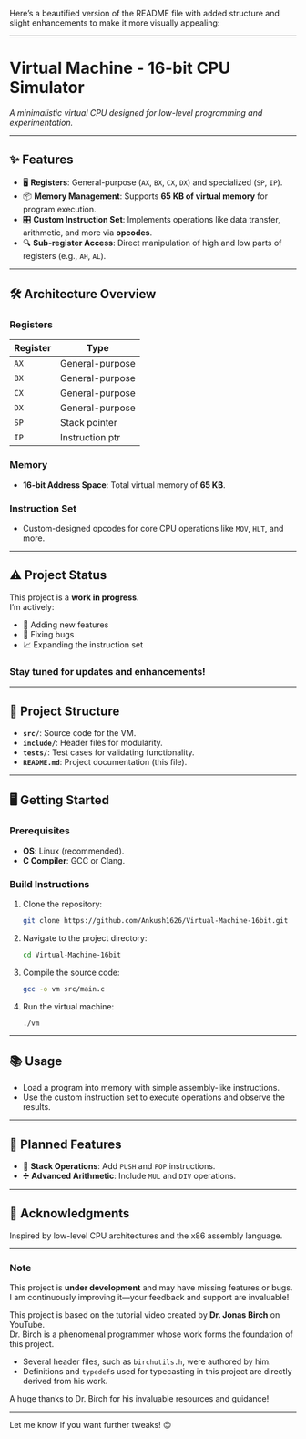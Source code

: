 Here’s a beautified version of the README file with added structure and slight enhancements to make it more visually appealing:

---

# **Virtual Machine - 16-bit CPU Simulator**  
*A minimalistic virtual CPU designed for low-level programming and experimentation.*

---

## ✨ **Features**
- 🖥️ **Registers**: General-purpose (`AX`, `BX`, `CX`, `DX`) and specialized (`SP`, `IP`).
- 📦 **Memory Management**: Supports **65 KB of virtual memory** for program execution.
- 🎛️ **Custom Instruction Set**: Implements operations like data transfer, arithmetic, and more via **opcodes**.
- 🔍 **Sub-register Access**: Direct manipulation of high and low parts of registers (e.g., `AH`, `AL`).

---

## 🛠️ **Architecture Overview**
### **Registers**
| Register | Type            | 
|----------|-----------------|
| `AX`     | General-purpose | 
| `BX`     | General-purpose | 
| `CX`     | General-purpose | 
| `DX`     | General-purpose | 
| `SP`     | Stack pointer   | 
| `IP`     | Instruction ptr | 

### **Memory**
- **16-bit Address Space**: Total virtual memory of **65 KB**.  

### **Instruction Set**
- Custom-designed opcodes for core CPU operations like `MOV`, `HLT`, and more.  

---

## ⚠️ **Project Status**
This project is a **work in progress**.  
I’m actively:  
- 🚀 Adding new features  
- 🔧 Fixing bugs  
- 📈 Expanding the instruction set  

### Stay tuned for updates and enhancements!

---

## 📂 **Project Structure**
- **`src/`**: Source code for the VM.  
- **`include/`**: Header files for modularity.  
- **`tests/`**: Test cases for validating functionality.  
- **`README.md`**: Project documentation (this file).  

---

## 🖥️ **Getting Started**
### **Prerequisites**
- **OS**: Linux (recommended). 
- **C Compiler**: GCC or Clang.

### **Build Instructions**
1. Clone the repository:
   ```bash
   git clone https://github.com/Ankush1626/Virtual-Machine-16bit.git
   ```
2. Navigate to the project directory:
   ```bash
   cd Virtual-Machine-16bit
   ```
3. Compile the source code:
   ```bash
   gcc -o vm src/main.c
   ```
4. Run the virtual machine:
   ```bash
   ./vm
   ```

---

## 📚 **Usage**
- Load a program into memory with simple assembly-like instructions.  
- Use the custom instruction set to execute operations and observe the results.

---

## 🌟 **Planned Features**
- 📜 **Stack Operations**: Add `PUSH` and `POP` instructions.  
- ➗ **Advanced Arithmetic**: Include `MUL` and `DIV` operations.  

---

## 🙏 **Acknowledgments**
Inspired by low-level CPU architectures and the x86 assembly language.  

---

### **Note**
This project is **under development** and may have missing features or bugs.  
I am continuously improving it—your feedback and support are invaluable!  


This project is based on the tutorial video created by **Dr. Jonas Birch** on YouTube.  
Dr. Birch is a phenomenal programmer whose work forms the foundation of this project.  
- Several header files, such as `birchutils.h`, were authored by him.  
- Definitions and `typedef`s used for typecasting in this project are directly derived from his work.  

A huge thanks to Dr. Birch for his invaluable resources and guidance!

---


Let me know if you want further tweaks! 😊
